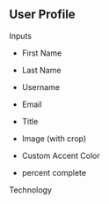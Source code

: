 ## User Profile


Inputs

- First Name
- Last Name
- Username
- Email
- Title
- Image (with crop)
- Custom Accent Color

- percent complete


Technology
